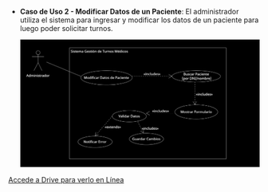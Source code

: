 * **Caso de Uso 2 - Modificar Datos de un Paciente**: El administrador utiliza el sistema para ingresar y modificar los datos de un paciente para luego poder solicitar turnos.

  ![Diagrama de Caso de Uso - Modificar Datos de un Paciente](../Adicionales/Imagenes/Diagrama_Caso_2.png)

[Accede a Drive para verlo en Línea](https://drive.google.com/file/d/1DSvGP-2Cf-5njxVSYjqP15Hli2UeqhE0/view?usp=sharing)
